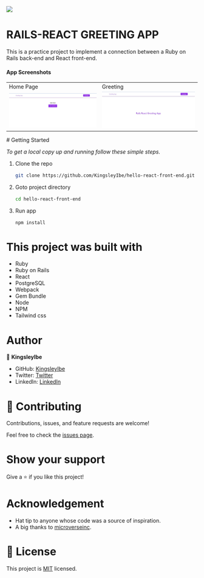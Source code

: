 ![](https://img.shields.io/badge/Microverse-blueviolet)

# RAILS-REACT GREETING APP

This is a practice project to implement a connection between a Ruby on Rails back-end and React front-end.

#### App Screenshots

<table>
  <tr>
    <td>Home Page</td>
     <td>Greeting</td>
  </tr>
  <tr>
    <td><img src="./src/assets/images/GreetingPage.jpeg"></td>
    <td><img src="./src/assets/images/HomePage.jpeg"></td>
  </tr>
 </table>
# Getting Started

_To get a local copy up and running follow these simple steps._

1. Clone the repo
   ```sh
   git clone https://github.com/KingsleyIbe/hello-react-front-end.git
   ```
2. Goto project directory
   ```sh
   cd hello-react-front-end
   ```

3. Run app
   ```sh
   npm install
   ```

# This project was built with

- Ruby
- Ruby on Rails
- React
- PostgreSQL
- Webpack
- Gem Bundle
- Node
- NPM
- Tailwind css

# Author

👤 **KingsleyIbe**

- GitHub: [KingsleyIbe](https://github.com/KingsleyIbe)
- Twitter: [Twitter](https://twitter.com/ibekingsley2)
- LinkedIn: [LinkedIn](https://www.linkedin.com/in/kingsley-ibe/)

# 🤝 Contributing

Contributions, issues, and feature requests are welcome!

Feel free to check the [issues page](https://github.com/KingsleyIbe/hello-react-front-end/issues).

# Show your support

Give a ⭐️ if you like this project!

# Acknowledgement

- Hat tip to anyone whose code was a source of inspiration.
- A big thanks to [microverseinc](https://github.com/microverseinc).

# 📝 License

This project is [MIT](./MIT.md) licensed.

